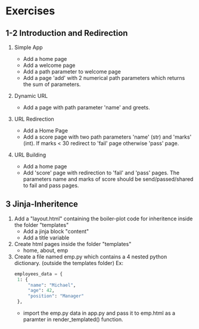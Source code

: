 # Exercises

## 1-2 Introduction and Redirection

1. Simple App

   - Add a home page
   - Add a welcome page
   - Add a path parameter to welcome page
   - Add a page 'add' with 2 numerical path parameters which returns the sum of parameters.

2. Dynamic URL

   - Add a page with path parameter 'name' and greets.

3. URL Redirection

   - Add a Home Page
   - Add a score page with two path parameters 'name' (str) and 'marks' (int). If marks < 30 redirect to 'fail' page otherwise 'pass' page.

4. URL Building
   - Add a home page
   - Add 'score' page with redirection to 'fail' and 'pass' pages. The parameters name and marks of score should be send/passed/shared to fail and pass pages.

## 3 Jinja-Inheritence

1. Add a "layout.html" containing the boiler-plot code for inheritence inside the folder "templates"
   - Add a jinja block "content"
   - Add a title variable
2. Create html pages inside the folder "templates"
   - home, about, emp
3. Create a file named emp.py which contains a 4 nested python dictionary. (outside the templates folder)
   Ex:
   ```python
   employees_data = {
    1: {
        "name": "Michael",
        "age": 42,
        "position": "Manager"
    },
   ```
   - import the emp.py data in app.py and pass it to emp.html as a paramter in render_templated() function.
